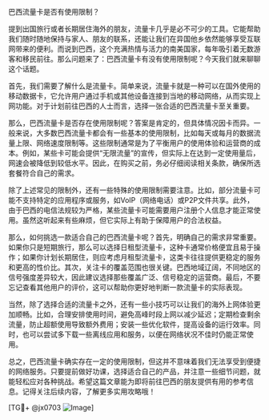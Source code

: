 巴西流量卡是否有使用限制？

提到出国旅行或者长期居住海外的朋友，流量卡几乎是必不可少的工具。它能帮助我们随时随地保持与家人、朋友的联系，还能让我们在异国他乡依然能够享受互联网带来的便利。而说到巴西，这个充满热情与活力的南美国家，每年吸引着无数游客和移民前往。那么问题来了：巴西流量卡有没有使用限制呢？今天我们就来聊聊这个话题。

首先，我们需要了解什么是流量卡。简单来说，流量卡就是一种可以在国外使用的移动数据卡，它允许用户通过手机或其他设备连接到当地的移动网络，从而实现上网功能。对于计划前往巴西的人士而言，选择一张合适的巴西流量卡至关重要。

那么，巴西流量卡是否存在使用限制呢？答案是肯定的，但具体情况因卡而异。一般来说，大多数巴西流量卡都会有一些基本的使用限制，比如每天或每月的数据流量上限、网络速度限制等。这些限制通常是为了平衡用户的使用体验和运营商的成本。例如，某些卡可能会提供“无限流量”的宣传，但实际上在达到一定使用量后，网速会被降低到较低水平。因此，在购买之前，务必仔细阅读相关条款，确保所选套餐符合自己的需求。

除了上述常见的限制外，还有一些特殊的使用限制需要注意。比如，部分流量卡可能不支持特定的应用程序或服务，如VoIP（网络电话）或P2P文件共享。此外，由于巴西的电信法规较为严格，某些流量卡可能需要用户注册个人信息才能正常使用。虽然这听起来有些麻烦，但它实际上有助于保障用户的合法权益。

那么，如何挑选一款适合自己的巴西流量卡呢？首先，明确自己的需求非常重要。如果你只是短期旅行，那么可以选择日租型流量卡，这种卡通常价格便宜且易于操作；如果你计划长期居住，则应考虑月租型流量卡，这类卡往往提供更稳定的服务和更高的性价比。其次，关注卡的覆盖范围也很关键。巴西地域辽阔，不同地区的信号强度差异较大，因此建议选择那些覆盖广泛、信号稳定的运营商。最后，不要忘记查看其他用户的评价，这可以帮助你更好地判断一款流量卡的实际表现。

当然，除了选择合适的流量卡之外，还有一些小技巧可以让我们的海外上网体验更加顺畅。比如，合理安排使用时间，避免高峰时段上网以减少延迟；定期检查剩余流量，防止超额使用导致额外费用；安装一些优化软件，提高设备的运行效率。同时，也可以尝试多下载一些离线应用和服务，以便在网络状况不佳时仍能正常使用。

总之，巴西流量卡确实存在一定的使用限制，但这并不意味着我们无法享受到便捷的网络服务。只要提前做好功课，选择适合自己的产品，并注意一些细节问题，就能轻松应对各种挑战。希望这篇文章能为即将前往巴西的朋友提供有用的参考信息。记得关注后续内容，了解更多实用攻略哦！

[TG💪+ @jx0703 ![Image](https://github.com/user-attachments/assets/dbca1d08-cadb-493c-b0ec-ad6f7a83f270)]